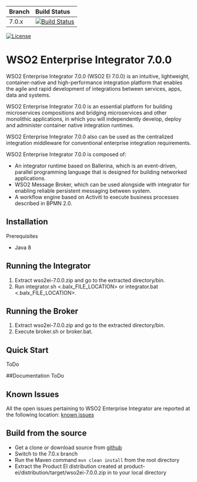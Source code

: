 |  Branch | Build Status |
| :------------ |:-------------
| 7.0.x      | [![Build Status](https://wso2.org/jenkins/view/products/job/products/job/product-ei_7.0.x/badge/icon)](https://wso2.org/jenkins/view/products/job/products/job/product-ei_7.0.x) |
[![License](https://img.shields.io/badge/License-Apache%202.0-blue.svg)](https://opensource.org/licenses/Apache-2.0)

# WSO2 Enterprise Integrator 7.0.0

WSO2 Enterprise Integrator 7.0.0 (WSO2 EI 7.0.0) is an intuitive, lightweight, container-native and high-performance 
integration platform that enables the agile and rapid development of integrations between services, apps, data and systems. 

WSO2 Enterprise Integrator 7.0.0 is an essential platform for building microservices compositions 
and bridging microservices and other monolithic applications, in which you will independently develop, 
deploy and administer container native integration runtimes. 

WSO2 Enterprise Integrator 7.0.0 also can be used as the centralized integration middleware for 
conventional enterprise integration requirements.  


WSO2 Enterprise Integrator 7.0.0 is composed of:

- An integrator runtime based on Ballerina, 
which is an event-driven, parallel programming language that is designed for building networked applications.
- WSO2 Message Broker,
which can be used alongside with integrator for enabling reliable persistent messaging between system.
- A workflow engine based on Activiti to execute business processes described in BPMN 2.0.

## Installation
Prerequisites
- Java 8


## Running the Integrator
1. Extract  wso2ei-7.0.0.zip and go to the extracted directory/bin.
2. Run integrator.sh <.balx_FILE_LOCATION> or integrator.bat <.balx_FILE_LOCATION>.
   
## Running the Broker
1. Extract wso2ei-7.0.0.zip and go to the extracted directory/bin.
2. Execute broker.sh or broker.bat.

## Quick Start
ToDo

##Documentation 
ToDo 

## Known Issues
All the open issues pertaining to WSO2 Enterprise Integrator are reported at the following location:
[known issues](https://github.com/wso2/product-ei/issues?q=is%3Aopen+is%3Aissue+label%3AEI7)

## Build from the source
- Get a clone or download source from [github](https://github.com/wso2/product-ei)
- Switch to the 7.0.x branch
- Run the Maven command ``mvn clean install`` from the root directory
- Extract the Product EI distribution created at product-ei/distribution/target/wso2ei-7.0.0.zip in to your local directory


